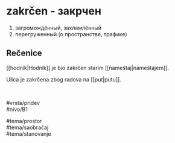 # zakrčen - закрчен

1. загромождённый, захламлённый
2. перегруженный (о пространстве, трафике)

## Rečenice

[[hodnik|Hodnik]] je bio zakrčen starim [[nameštaj|nameštajem]].

Ulica je zakrčena zbog radova na [[put|putu]].

<br>

#vrsta/pridev  
#nivo/B1  

#tema/prostor  
#tema/saobraćaj  
#tema/stanovanje  
